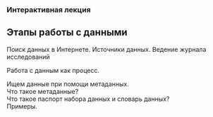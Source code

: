 ### Интерактивная лекция     
## Этапы работы с данными      
Поиск данных в Интернете. Источники данных. Ведение журнала исследований      

Работа с данным как процесс.     

Ищем данные при помощи метаданных.      
Что такое метаданные?      
Что такое паспорт набора данных и словарь данных?     
Примеры.     
  
